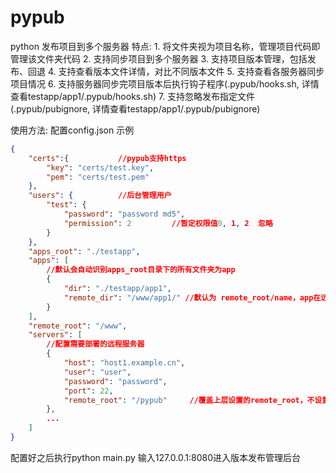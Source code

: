# pypub
python 发布项目到多个服务器
特点:
	1. 将文件夹视为项目名称，管理项目代码即管理该文件夹代码
	2. 支持同步项目到多个服务器
	3. 支持项目版本管理，包括发布、回退
	4. 支持查看版本文件详情，对比不同版本文件
	5. 支持查看各服务器同步项目情况
	6. 支持服务器同步完项目版本后执行钩子程序(.pypub/hooks.sh, 详情查看testapp/app1/.pypub/hooks.sh)
	7. 支持忽略发布指定文件(.pypub/pubignore, 详情查看testapp/app1/.pypub/pubignore)

使用方法:
配置config.json
示例
```json
{
	"certs":{			//pypub支持https
		"key": "certs/test.key",
		"pem": "certs/test.pem"
	},
	"users": {			//后台管理用户
		"test": {
			"password": "password md5",
			"permission": 2			//暂定权限值0, 1, 2	忽略
		}
	},
	"apps_root": "./testapp",
	"apps": [
		//默认会自动识别apps_root目录下的所有文件夹为app
		{
			"dir": "./testapp/app1",
			"remote_dir": "/www/app1/" //默认为 remote_root/name，app在远程服务器的目录选择原则，remote_dir>servers中配置的remote_root>顶层配置的remote_root
		}
	],
	"remote_root": "/www",
	"servers": [
		//配置需要部署的远程服务器
		{
			"host": "host1.example.cn",
			"user": "user",
			"password": "password",
			"port": 22,
			"remote_root": "/pypub"		//覆盖上层设置的remote_root，不设置则默认为上层设置的remote_root，即默认为/www，不同服务器可设置不同的remote_root
		},
		...
	]
}
```
配置好之后执行python main.py
输入127.0.0.1:8080进入版本发布管理后台
